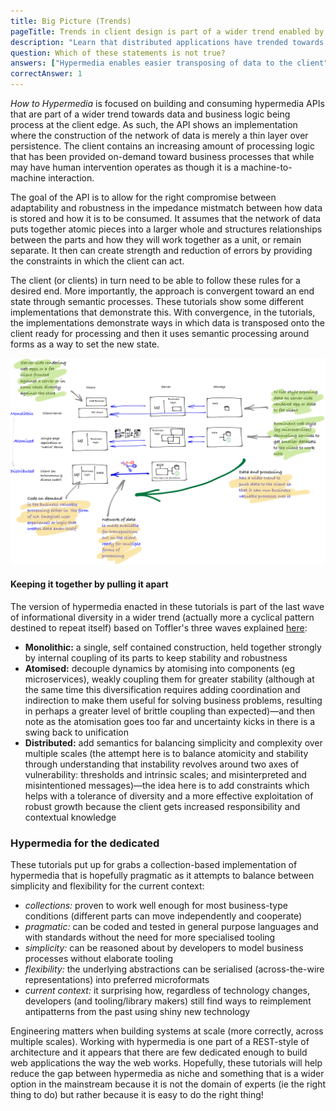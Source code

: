 ```yaml
---
title: Big Picture (Trends)
pageTitle: Trends in client design is part of a wider trend enabled by code on demand
description: "Learn that distributed applications have trended towards data and business logic being processed at the client edge"
question: Which of these statements is not true?
answers: ["Hypermedia enables easier transposing of data to the client", "Business logic should not be enacted on the server", "A network of data is the atoms of a reliable structure", "Trick question: this shift to the client is subtle and confusing"]
correctAnswer: 1
---
```


_How to Hypermedia_ is focused on building and consuming hypermedia APIs that are part of a wider trend towards data and business logic being process at the client edge. As such, the API shows an implementation where the construction of the network of data is merely a thin layer over persistence. The client contains an increasing amount of processing logic that has been provided on-demand toward business processes that while may have human intervention operates as though it is a machine-to-machine interaction.

The goal of the API is to allow for the right compromise between adaptability and robustness in the impedance mistmatch between how data is stored and how it is to be consumed. It assumes that the network of data puts together atomic pieces into a larger whole and structures relationships between the parts and how they will work together as a unit, or remain separate. It then can create strength and reduction of errors by providing the constraints in which the client can act.

The client (or clients) in turn need to be able to follow these rules for a desired end. More importantly, the approach is convergent toward an end state through semantic processes. These tutorials show some different implementations that demonstrate this. With convergence, in the tutorials, the implementations demonstrate ways in which data is transposed onto the client ready for processing and then it uses semantic processing around forms as a way to set the new state.

![big picture](big-picture.png)

#### Keeping it together by pulling it apart

The version of hypermedia enacted in these tutorials is part of the last wave of informational diversity in a wider trend (actually more a cyclical pattern destined to repeat itself) based on Toffler's three waves explained [here](http://markburgess.org/certainty.html):

 * **Monolithic:** a single, self contained construction, held together strongly by internal coupling of its parts to keep stability and robustness
 * **Atomised:** decouple dynamics by atomising into components (eg microservices), weakly coupling them for greater stability (although at the same time this diversification requires adding coordination and indirection to make them useful for solving business problems, resulting in perhaps a greater level of brittle coupling than expected)—and then note as the atomisation goes too far and uncertainty kicks in there is a swing back to unification
 * **Distributed:** add semantics for balancing simplicity and complexity over multiple scales (the attempt here is to balance atomicity and stability through understanding that instability revolves around two axes of vulnerability: thresholds and intrinsic scales; and misinterpreted and misintentioned messages)—the idea here is to add constraints which helps with a tolerance of diversity and a more effective exploitation of robust growth because the client gets increased responsibility and contextual knowledge

### Hypermedia for the dedicated

These tutorials put up for grabs a collection-based implementation of hypermedia that is hopefully pragmatic as it attempts to balance between simplicity and flexibility for the current context:

* _collections:_ proven to work well enough for most business-type conditions (different parts can move independently and cooperate)
* _pragmatic:_ can be coded and tested in general purpose languages and with standards without the need for more specialised tooling
* _simplicity:_ can be reasoned about by developers to model business processes without elaborate tooling
* _flexibility:_ the underlying abstractions can be serialised (across-the-wire representations) into preferred microformats
* _current context:_ it surprising how, regardless of technology changes, developers (and tooling/library makers) still find ways to reimplement antipatterns from the past using shiny new technology

Engineering matters when building systems at scale (more correctly, across multiple scales). Working with hypermedia is one part of a REST-style of architecture and it appears that there are few dedicated enough to build web applications the way the web works. Hopefully, these tutorials will help reduce the gap between hypermedia as niche and something that is a wider option in the mainstream because it is not the domain of experts (ie the right thing to do) but rather because it is easy to do the right thing!
